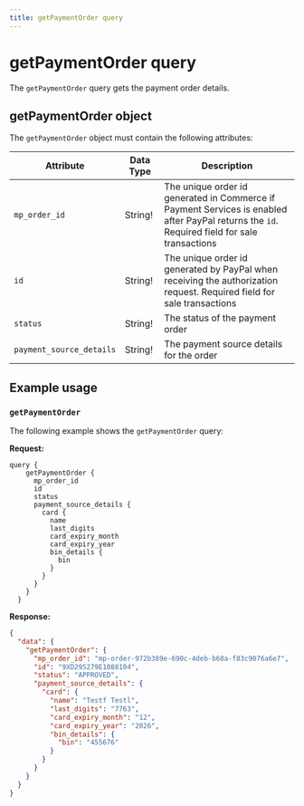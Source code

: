 ```yaml
---
title: getPaymentOrder query
---
```


# getPaymentOrder query

The `getPaymentOrder` query gets the payment order details.

## getPaymentOrder object

The `getPaymentOrder` object must contain the following attributes:

Attribute |  Data Type | Description
--- | --- | ---
`mp_order_id` | String! | The unique order id generated in Commerce if Payment Services is enabled after PayPal returns the `id`. Required field for sale transactions
`id` | String! | The unique order id generated by PayPal when receiving the authorization request. Required field for sale transactions
`status` | String! | The status of the payment order
`payment_source_details` | String! | The payment source details for the order

## Example usage

### `getPaymentOrder`

The following example shows the `getPaymentOrder` query:

**Request:**

```text
query {
    getPaymentOrder {
      mp_order_id
      id
      status
      payment_source_details {
        card {
          name
          last_digits
          card_expiry_month
          card_expiry_year
          bin_details {
            bin
          }
        }         
      }
    }
  }
```

**Response:**

```json
{
  "data": {
    "getPaymentOrder": {
      "mp_order_id": "mp-order-972b389e-690c-4deb-b68a-f83c9076a6e7",
      "id": "9XD295279E1088104",
      "status": "APPROVED",
      "payment_source_details": {
        "card": {
          "name": "Testf Testl",
          "last_digits": "7763",
          "card_expiry_month": "12",
          "card_expiry_year": "2026",
          "bin_details": {
            "bin": "455676"
          }
        }
      }
    }
  }
}
```
